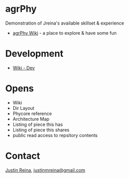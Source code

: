 # agrPhy
Demonstration of Jreina's available skillset &amp; experience

- [agrPhy Wiki](https://github.com/justinmreina/agrPhy/wiki) - a place to explore &amp; have some fun

# Development

- [Wiki - Dev](https://github.com/justinmreina/agrPhy/wiki/Development)

# Opens

- Wiki
- Dir Layout
- Phycore reference
- Architecture Map
- Listing of piece this has
- Listing of piece this shares
- public read access to repsitory contents

# Contact
[Justin Reina](https://www.justinreina.com/portfolio),  justinmreina@gmail.com
